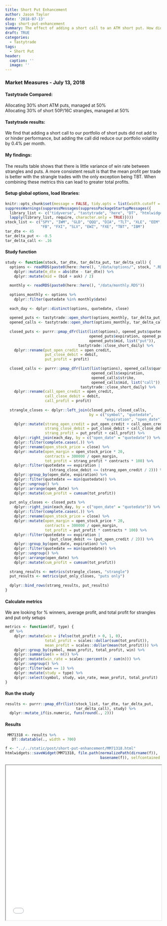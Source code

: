 ```yaml
---
title: Short Put Enhancement
author: Jason Taylor
date: '2018-07-13'
slug: short-put-enhancement
summary: The effect of adding a short call to an ATM short put. How did this perform?
draft: TRUE
categories:
  - Tastytrade
tags:
  - Short Put
header:
  caption: ''
  image: ''
---
```


### Market Measures - July 13, 2018

#### Tastytrade Compared:

Allocating 30% short ATM puts, managed at 50%  
Allocating 30% of short 50P/16C strangles, managed at 50%  

#### Tastytrade results:

We find that adding a short call to our portfolio of short puts did not add to or hinder performance, but adding the call did reduce our portfolio volatility by 0.4% per month.  

#### My findings:  

The results table shows that there is little variance of win rate between strangles and puts. A more consistent result is that the mean profit per trade is better with the strangle trades with the only exception being TBT. When combining these metrics this can lead to greater total profits.

#### Setup global options, load libraries:


```r
knitr::opts_chunk$set(message = FALSE, tidy.opts = list(width.cutoff = 60)) 
suppressWarnings(suppressMessages(suppressPackageStartupMessages({
  library_list <- c("tidyverse", "tastytrade", "here", "DT", "htmlwidgets")
  lapply(library_list, require, character.only = TRUE)})))
stock_list <- c("SPY", "IWM", "GLD", "QQQ", "DIA", "TLT", "XLE", "EEM", 
                "FB", "FXI", "SLV", "EWZ", "FXE", "TBT", "IBM")
tar_dte <- 45
tar_delta_put <- -0.5
tar_delta_call <- .16
```

#### Study function


```r
study <- function(stock, tar_dte, tar_delta_put, tar_delta_call) {
  options <- readRDS(paste0(here::here(), "/data/options/", stock, ".RDS")) %>%
    dplyr::mutate(m_dte = abs(dte - tar_dte)) %>%
    dplyr::mutate(mid = (bid + ask) / 2)
  
  monthly <- readRDS(paste0(here::here(), "/data/monthly.RDS"))
  
  options_monthly <- options %>%
    dplyr::filter(quotedate %in% monthly$date)
  
  each_day <- dplyr::distinct(options, quotedate, close)
  
  opened_puts <- tastytrade::open_short(options_monthly, tar_delta_put, "put")
  opened_calls <- tastytrade::open_short(options_monthly, tar_delta_call, "call")
  
  closed_puts <- purrr::pmap_dfr(list(list(options), opened_puts$quotedate,
                                      opened_puts$expiration, opened_puts$strike,
                                      opened_puts$mid, list("put")),
                                 tastytrade::close_short_daily) %>%
    dplyr::rename(put_open_credit = open_credit,
                  put_close_debit = debit,
                  put_profit = profit)
  
  closed_calls <- purrr::pmap_dfr(list(list(options), opened_calls$quotedate,
                                       opened_calls$expiration, 
                                       opened_calls$strike,
                                       opened_calls$mid, list("call")),
                                  tastytrade::close_short_daily) %>%
    dplyr::rename(call_open_credit = open_credit,
                  call_close_debit = debit,
                  call_profit = profit)
  
  strangle_closes <- dplyr::left_join(closed_puts, closed_calls, 
                                      by = c("symbol", "quotedate", 
                                             "expiration", "open_date")) %>%
    dplyr::mutate(strang_open_credit = put_open_credit + call_open_credit,
                  strang_close_debit = put_close_debit + call_close_debit,
                  strang_profit = put_profit + call_profit) %>%
    dplyr::right_join(each_day, by = c("open_date" = "quotedate")) %>%
    dplyr::filter(complete.cases(.)) %>%
    dplyr::rename(open_stock_price = close) %>%
    dplyr::mutate(open_margin = open_stock_price * 20,
                  contracts = 300000 / open_margin,
                  tot_profit = strang_profit * contracts * 100) %>%
    dplyr::filter(quotedate == expiration | 
                    (strang_close_debit <= (strang_open_credit / 2))) %>%
    dplyr::group_by(open_date, expiration) %>%
    dplyr::filter(quotedate == min(quotedate)) %>%
    dplyr::ungroup() %>%
    dplyr::arrange(open_date) %>%
    dplyr::mutate(cum_profit = cumsum(tot_profit))
  
  put_only_closes <- closed_puts %>%
    dplyr::right_join(each_day, by = c("open_date" = "quotedate")) %>%
    dplyr::filter(complete.cases(.)) %>%
    dplyr::rename(open_stock_price = close) %>%
    dplyr::mutate(open_margin = open_stock_price * 20,
                  contracts = 300000 / open_margin,
                  tot_profit = put_profit * contracts * 100) %>%
    dplyr::filter(quotedate == expiration | 
                    (put_close_debit <= (put_open_credit / 2))) %>%
    dplyr::group_by(open_date, expiration) %>%
    dplyr::filter(quotedate == min(quotedate)) %>%
    dplyr::ungroup() %>%
    dplyr::arrange(open_date) %>%
    dplyr::mutate(cum_profit = cumsum(tot_profit))
  
  strang_results <- metrics(strangle_closes, "strangle")
  put_results <- metrics(put_only_closes, "puts only")
  
  dplyr::bind_rows(strang_results, put_results)
}
```
#### Calculate metrics 

We are looking for % winners, average profit, and total profit for strangles and put only setups  


```r
metrics <- function(df, type) {
  df %>%
    dplyr::mutate(win = ifelse(tot_profit > 0, 1, 0),
                  total_profit = scales::dollar(sum(tot_profit)),
                  mean_profit = scales::dollar(mean(tot_profit))) %>%
    dplyr::group_by(symbol, mean_profit, total_profit, win) %>%
    dplyr::summarise(n = n()) %>%
    dplyr::mutate(win_rate = scales::percent(n / sum(n))) %>%
    dplyr::ungroup() %>%
    dplyr::filter(win == 1) %>%
    dplyr::mutate(study = type) %>%
    dplyr::select(symbol, study, win_rate, mean_profit, total_profit)
}
```
#### Run the study  

```r
results <- purrr::pmap_dfr(list(stock_list, tar_dte, tar_delta_put,
                                tar_delta_call), study) %>%
  dplyr::mutate_if(is.numeric, funs(round(., 2)))
```
#### Results  

```r
 MM71318 <- results %>% 
   DT::datatable(., width = 700)

f <- "../../static/post/short-put-enhancement/MM71318.html"
htmlwidgets::saveWidget(MM71318, file.path(normalizePath(dirname(f)),
                                           basename(f)), selfcontained = TRUE)
```

<iframe seamless src="MM71318.html" width="100%" height="500"></iframe>






